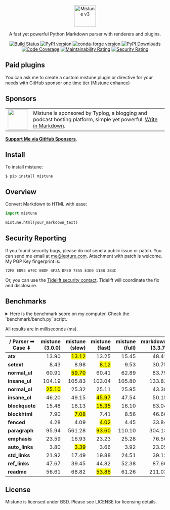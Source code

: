<div align="center">

<picture>
  <source media="(prefers-color-scheme: dark)" srcset="docs/_static/logo-white.svg" />
  <img alt="Mistune v3" src="docs/_static/logo-black.svg" height="68" />
</picture>

A fast yet powerful Python Markdown parser with renderers and plugins.

[![Build Status](https://github.com/lepture/mistune/actions/workflows/tests.yml/badge.svg)](https://github.com/lepture/mistune/actions)
[![PyPI version](https://img.shields.io/pypi/v/mistune.svg)](https://pypi.org/project/mistune)
[![conda-forge version](https://img.shields.io/conda/v/conda-forge/mistune.svg?label=conda-forge&colorB=0090ff)](https://anaconda.org/conda-forge/mistune)
[![PyPI Downloads](https://static.pepy.tech/badge/mistune/month)](https://pepy.tech/projects/mistune)
[![Code Coverage](https://codecov.io/gh/lepture/mistune/branch/main/graph/badge.svg?token=mcpitD54Tx)](https://codecov.io/gh/lepture/mistune)
[![Maintainability Rating](https://sonarcloud.io/api/project_badges/measure?project=lepture_mistune&metric=sqale_rating)](https://sonarcloud.io/summary/new_code?id=lepture_mistune)
[![Security Rating](https://sonarcloud.io/api/project_badges/measure?project=lepture_mistune&metric=security_rating)](https://sonarcloud.io/summary/new_code?id=lepture_mistune)

</div>

## Paid plugins

You can ask me to create a custom mistune plugin or directive for your needs with GitHub sponsor
[one time tier (Mistune enhance)](https://github.com/sponsors/lepture/sponsorships?tier_id=220664)

## Sponsors

<table>
<tr>
<td><img align="middle" width="64" src="https://typlog.com/android-chrome-512x512.png"></td>
<td>Mistune is sponsored by Typlog, a blogging and podcast hosting platform, simple yet powerful. <a href="https://typlog.com/?utm_source=mistune&utm_medium=referral&utm_campaign=readme">Write in Markdown</a>.
</td>
</tr>
</table>

[**Support Me via GitHub Sponsors**](https://github.com/sponsors/lepture).

## Install

To install mistune:

```
$ pip install mistune
```

## Overview

Convert Markdown to HTML with ease:

```python
import mistune

mistune.html(your_markdown_text)
```

## Security Reporting

If you found security bugs, please do not send a public issue or patch.
You can send me email at <me@lepture.com>. Attachment with patch is welcome.
My PGP Key fingerprint is:

```
72F8 E895 A70C EBDF 4F2A DFE0 7E55 E3E0 118B 2B4C
```

Or, you can use the [Tidelift security contact](https://tidelift.com/security).
Tidelift will coordinate the fix and disclosure.

## Benchmarks

<details>
<summary>
Here is the benchmark score on my computer. Check the `benchmark/bench.py` script.
</summary>  

```
mistune (3.0.0) - atx: 13.901472091674805ms
mistune (slow) - atx: 13.122797012329102ms
mistune (fast) - atx: 13.248443603515625ms
mistune (full) - atx: 15.445232391357422ms
markdown (3.3.7) - atx: 48.41303825378418ms
markdown2 (2.4.3) - atx: 379.30870056152344ms
mistletoe (0.8.2) - atx: 25.46215057373047ms
markdown_it (2.1.0) - atx: 42.37723350524902ms
mistune (3.0.0) - setext: 8.43048095703125ms
mistune (slow) - setext: 8.97979736328125ms
mistune (fast) - setext: 8.122920989990234ms
mistune (full) - setext: 9.525299072265625ms
markdown (3.3.7) - setext: 30.74812889099121ms
markdown2 (2.4.3) - setext: 218.90878677368164ms
mistletoe (0.8.2) - setext: 20.46680450439453ms
markdown_it (2.1.0) - setext: 27.010202407836914ms
mistune (3.0.0) - normal_ul: 60.910940170288086ms
mistune (slow) - normal_ul: 59.69667434692383ms
mistune (fast) - normal_ul: 60.41216850280762ms
mistune (full) - normal_ul: 62.89219856262207ms
markdown (3.3.7) - normal_ul: 83.7857723236084ms
markdown2 (2.4.3) - normal_ul: 175.36139488220215ms
mistletoe (0.8.2) - normal_ul: 74.82385635375977ms
markdown_it (2.1.0) - normal_ul: 103.0113697052002ms
mistune (3.0.0) - insane_ul: 104.1865348815918ms
mistune (slow) - insane_ul: 105.83090782165527ms
mistune (fast) - insane_ul: 103.03664207458496ms
mistune (full) - insane_ul: 105.80086708068848ms
markdown (3.3.7) - insane_ul: 133.82673263549805ms
markdown2 (2.4.3) - insane_ul: 337.23902702331543ms
mistletoe (0.8.2) - insane_ul: 122.10249900817871ms
markdown_it (2.1.0) - insane_ul: 85.92629432678223ms
mistune (3.0.0) - normal_ol: 25.092601776123047ms
mistune (slow) - normal_ol: 25.321483612060547ms
mistune (fast) - normal_ol: 25.11453628540039ms
mistune (full) - normal_ol: 25.945663452148438ms
markdown (3.3.7) - normal_ol: 43.30158233642578ms
markdown2 (2.4.3) - normal_ol: 75.87885856628418ms
mistletoe (0.8.2) - normal_ol: 33.63537788391113ms
markdown_it (2.1.0) - normal_ol: 40.307044982910156ms
mistune (3.0.0) - insane_ol: 46.201229095458984ms
mistune (slow) - insane_ol: 49.14569854736328ms
mistune (fast) - insane_ol: 45.96853256225586ms
mistune (full) - insane_ol: 47.544002532958984ms
markdown (3.3.7) - insane_ol: 50.154924392700195ms
markdown2 (2.4.3) - insane_ol: 210.48712730407715ms
mistletoe (0.8.2) - insane_ol: 84.07974243164062ms
markdown_it (2.1.0) - insane_ol: 83.61554145812988ms
mistune (3.0.0) - blockquote: 15.484809875488281ms
mistune (slow) - blockquote: 16.12544059753418ms
mistune (fast) - blockquote: 15.350818634033203ms
mistune (full) - blockquote: 16.104936599731445ms
markdown (3.3.7) - blockquote: 63.04144859313965ms
markdown2 (2.4.3) - blockquote: 702.4445533752441ms
mistletoe (0.8.2) - blockquote: 28.56159210205078ms
markdown_it (2.1.0) - blockquote: 37.35041618347168ms
mistune (3.0.0) - blockhtml: 7.898569107055664ms
mistune (slow) - blockhtml: 7.080316543579102ms
mistune (fast) - blockhtml: 7.414340972900391ms
mistune (full) - blockhtml: 8.559703826904297ms
markdown (3.3.7) - blockhtml: 46.65660858154297ms
markdown2 (2.4.3) - blockhtml: 122.09773063659668ms
mistletoe (0.8.2) - blockhtml: 12.23611831665039ms
markdown_it (2.1.0) - blockhtml: 26.836156845092773ms
mistune (3.0.0) - fenced: 4.281282424926758ms
mistune (slow) - fenced: 4.092931747436523ms
mistune (fast) - fenced: 4.024267196655273ms
mistune (full) - fenced: 4.453897476196289ms
markdown (3.3.7) - fenced: 33.83779525756836ms
markdown2 (2.4.3) - fenced: 92.49091148376465ms
mistletoe (0.8.2) - fenced: 9.19342041015625ms
markdown_it (2.1.0) - fenced: 12.503623962402344ms
mistune (3.0.0) - paragraph: 95.94106674194336ms
mistune (slow) - paragraph: 561.2788200378418ms
mistune (fast) - paragraph: 93.597412109375ms
mistune (full) - paragraph: 110.09836196899414ms
markdown (3.3.7) - paragraph: 304.1346073150635ms
markdown2 (2.4.3) - paragraph: 267.84825325012207ms
mistletoe (0.8.2) - paragraph: 779.3235778808594ms
markdown_it (2.1.0) - paragraph: 825.5178928375244ms
mistune (3.0.0) - emphasis: 23.591041564941406ms
mistune (slow) - emphasis: 16.934871673583984ms
mistune (fast) - emphasis: 23.232460021972656ms
mistune (full) - emphasis: 25.2840518951416ms
markdown (3.3.7) - emphasis: 76.50399208068848ms
markdown2 (2.4.3) - emphasis: 9.393930435180664ms
mistletoe (0.8.2) - emphasis: 33.68663787841797ms
markdown_it (2.1.0) - emphasis: 60.90521812438965ms
mistune (3.0.0) - auto_links: 3.7980079650878906ms
mistune (slow) - auto_links: 3.3910274505615234ms
mistune (fast) - auto_links: 3.6630630493164062ms
mistune (full) - auto_links: 3.9186477661132812ms
markdown (3.3.7) - auto_links: 23.04673194885254ms
markdown2 (2.4.3) - auto_links: 6.537914276123047ms
mistletoe (0.8.2) - auto_links: 8.360624313354492ms
markdown_it (2.1.0) - auto_links: 19.732236862182617ms
mistune (3.0.0) - std_links: 21.920442581176758ms
mistune (slow) - std_links: 17.487764358520508ms
mistune (fast) - std_links: 19.87743377685547ms
mistune (full) - std_links: 24.514198303222656ms
markdown (3.3.7) - std_links: 39.1237735748291ms
markdown2 (2.4.3) - std_links: 14.519691467285156ms
mistletoe (0.8.2) - std_links: 22.84979820251465ms
markdown_it (2.1.0) - std_links: 32.60660171508789ms
mistune (3.0.0) - ref_links: 47.673940658569336ms
mistune (slow) - ref_links: 39.449214935302734ms
mistune (fast) - ref_links: 44.81911659240723ms
mistune (full) - ref_links: 52.37579345703125ms
markdown (3.3.7) - ref_links: 87.65625953674316ms
markdown2 (2.4.3) - ref_links: 23.118972778320312ms
mistletoe (0.8.2) - ref_links: 59.136390686035156ms
markdown_it (2.1.0) - ref_links: 80.44648170471191ms
mistune (3.0.0) - readme: 56.607723236083984ms
mistune (slow) - readme: 68.8173770904541ms
mistune (fast) - readme: 53.86018753051758ms
mistune (full) - readme: 61.25998497009277ms
markdown (3.3.7) - readme: 211.02523803710938ms
markdown2 (2.4.3) - readme: 533.4112644195557ms
mistletoe (0.8.2) - readme: 110.12959480285645ms
markdown_it (2.1.0) - readme: 247.9879856109619ms
```

</details>

All results are in milliseconds (ms).

| / Parser ➡ Case ⬇       | mistune (3.0.0) | mistune (slow) | mistune (fast) | mistune (full) | markdown (3.3.7) | markdown2 (2.4.3) | mistletoe (0.8.2) | markdown_it (2.1.0) |
| -------------- | --------------: | -------------: | -------------: | -------------: | ---------------: | ----------------: | ----------------: | ------------------: |
| **atx**        |           13.90 |      <mark>13.12</mark> |          13.25 |          15.45 |            48.41 |            379.31 |             25.46 |               42.38 |
| **setext**     |            8.43 |           8.98 |       <mark>8.12</mark> |           9.53 |            30.75 |            218.91 |             20.47 |               27.01 |
| **normal_ul**  |           60.91 |      <mark>59.70</mark> |          60.41 |          62.89 |            83.79 |            175.36 |             74.82 |              103.01 |
| **insane_ul**  |          104.19 |         105.83 |         103.04 |         105.80 |           133.83 |            337.24 |            122.10 |           <mark>85.93</mark> |
| **normal_ol**  |       <mark>25.10</mark> |          25.32 |          25.11 |          25.95 |            43.30 |             75.88 |             33.64 |               40.31 |
| **insane_ol**  |           46.20 |          49.15 |      <mark>45.97</mark> |          47.54 |            50.15 |            210.49 |             84.08 |               83.62 |
| **blockquote** |           15.48 |          16.13 |      <mark>15.35</mark> |          16.10 |            63.04 |            702.44 |             28.56 |               37.35 |
| **blockhtml**  |            7.90 |       <mark>7.08</mark> |           7.41 |           8.56 |            46.66 |            122.10 |             12.24 |               26.84 |
| **fenced**     |            4.28 |           4.09 |       <mark>4.02</mark> |           4.45 |            33.84 |             92.49 |              9.19 |               12.50 |
| **paragraph**  |           95.94 |         561.28 |      <mark>93.60</mark> |         110.10 |           304.13 |            267.85 |            779.32 |              825.52 |
| **emphasis**   |           23.59 |          16.93 |          23.23 |          25.28 |            76.50 |          <mark>9.39</mark> |             33.69 |               60.91 |
| **auto_links** |            3.80 |       <mark>3.39</mark> |           3.66 |           3.92 |            23.05 |              6.54 |              8.36 |               19.73 |
| **std_links**  |           21.92 |          17.49 |          19.88 |          24.51 |            39.12 |         <mark>14.52</mark> |             22.85 |               32.61 |
| **ref_links**  |           47.67 |          39.45 |          44.82 |          52.38 |            87.66 |         <mark>23.12</mark> |             59.14 |               80.45 |
| **readme**     |           56.61 |          68.82 |      <mark>53.86</mark> |          61.26 |           211.03 |            533.41 |            110.13 |              247.99 |

## License

Mistune is licensed under BSD. Please see LICENSE for licensing details.
